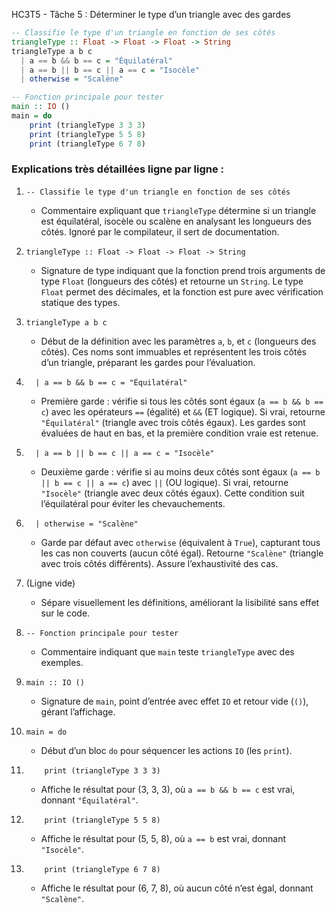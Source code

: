 HC3T5 - Tâche 5 : Déterminer le type d’un triangle avec des gardes

```haskell
-- Classifie le type d'un triangle en fonction de ses côtés
triangleType :: Float -> Float -> Float -> String
triangleType a b c
  | a == b && b == c = "Équilatéral"
  | a == b || b == c || a == c = "Isocèle"
  | otherwise = "Scalène"

-- Fonction principale pour tester
main :: IO ()
main = do
    print (triangleType 3 3 3)
    print (triangleType 5 5 8)
    print (triangleType 6 7 8)
```

### Explications très détaillées ligne par ligne :

1. `-- Classifie le type d'un triangle en fonction de ses côtés`  
   - Commentaire expliquant que `triangleType` détermine si un triangle est équilatéral, isocèle ou scalène en analysant les longueurs des côtés. Ignoré par le compilateur, il sert de documentation.

2. `triangleType :: Float -> Float -> Float -> String`  
   - Signature de type indiquant que la fonction prend trois arguments de type `Float` (longueurs des côtés) et retourne un `String`. Le type `Float` permet des décimales, et la fonction est pure avec vérification statique des types.

3. `triangleType a b c`  
   - Début de la définition avec les paramètres `a`, `b`, et `c` (longueurs des côtés). Ces noms sont immuables et représentent les trois côtés d’un triangle, préparant les gardes pour l’évaluation.

4. `  | a == b && b == c = "Équilatéral"`  
   - Première garde : vérifie si tous les côtés sont égaux (`a == b && b == c`) avec les opérateurs `==` (égalité) et `&&` (ET logique). Si vrai, retourne `"Équilatéral"` (triangle avec trois côtés égaux). Les gardes sont évaluées de haut en bas, et la première condition vraie est retenue.

5. `  | a == b || b == c || a == c = "Isocèle"`  
   - Deuxième garde : vérifie si au moins deux côtés sont égaux (`a == b || b == c || a == c`) avec `||` (OU logique). Si vrai, retourne `"Isocèle"` (triangle avec deux côtés égaux). Cette condition suit l’équilatéral pour éviter les chevauchements.

6. `  | otherwise = "Scalène"`  
   - Garde par défaut avec `otherwise` (équivalent à `True`), capturant tous les cas non couverts (aucun côté égal). Retourne `"Scalène"` (triangle avec trois côtés différents). Assure l’exhaustivité des cas.

7. (Ligne vide)  
   - Sépare visuellement les définitions, améliorant la lisibilité sans effet sur le code.

8. `-- Fonction principale pour tester`  
   - Commentaire indiquant que `main` teste `triangleType` avec des exemples.

9. `main :: IO ()`  
   - Signature de `main`, point d’entrée avec effet `IO` et retour vide (`()`), gérant l’affichage.

10. `main = do`  
    - Début d’un bloc `do` pour séquencer les actions `IO` (les `print`).

11. `    print (triangleType 3 3 3)`  
    - Affiche le résultat pour (3, 3, 3), où `a == b && b == c` est vrai, donnant `"Équilatéral"`.

12. `    print (triangleType 5 5 8)`  
    - Affiche le résultat pour (5, 5, 8), où `a == b` est vrai, donnant `"Isocèle"`.

13. `    print (triangleType 6 7 8)`  
    - Affiche le résultat pour (6, 7, 8), où aucun côté n’est égal, donnant `"Scalène"`.

